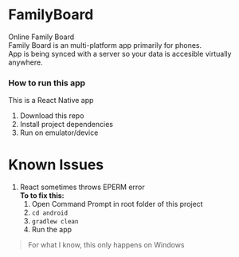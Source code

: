 # FamilyBoard
Online Family Board  
Family Board is an multi-platform app primarily for phones.  
App is being synced with a server so your data is accesible virtually anywhere.  

### How to run this app
This is a React Native app

1. Download this repo
2. Install project dependencies
3. Run on emulator/device

# Known Issues
1. React sometimes throws EPERM error  
    **To to fix this:**  
    1. Open Command Prompt in root folder of this project
    1. ``cd android``  
    2. ``gradlew clean``  
    3. Run the app  

>For what I know, this only happens on Windows  
